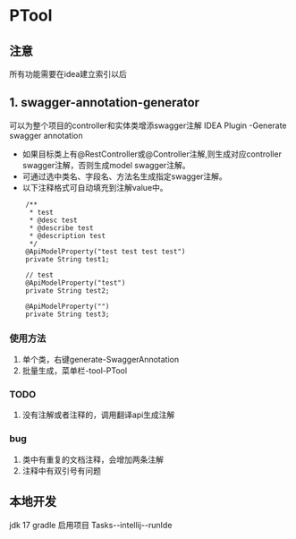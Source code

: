 # PTool
## 注意
所有功能需要在idea建立索引以后

## 1. swagger-annotation-generator
可以为整个项目的controller和实体类增添swagger注解
IDEA Plugin -Generate swagger annotation

* 如果目标类上有@RestController或@Controller注解,则生成对应controller swagger注解，否则生成model swagger注解。
* 可通过选中类名、字段名、方法名生成指定swagger注解。
* 以下注释格式可自动填充到注解value中。
```
    /**
     * test
     * @desc test
     * @describe test
     * @description test
     */
    @ApiModelProperty("test test test test")
    private String test1;

    // test
    @ApiModelProperty("test")
    private String test2;

    @ApiModelProperty("")
    private String test3;
```
### 使用方法
1. 单个类，右键generate-SwaggerAnnotation
2. 批量生成，菜单栏-tool-PTool


### TODO
1. 没有注解或者注释的，调用翻译api生成注解

### bug
1. 类中有重复的文档注释，会增加两条注解
2. 注释中有双引号有问题

## 本地开发
jdk 17
gradle
启用项目
Tasks--intellij--runIde